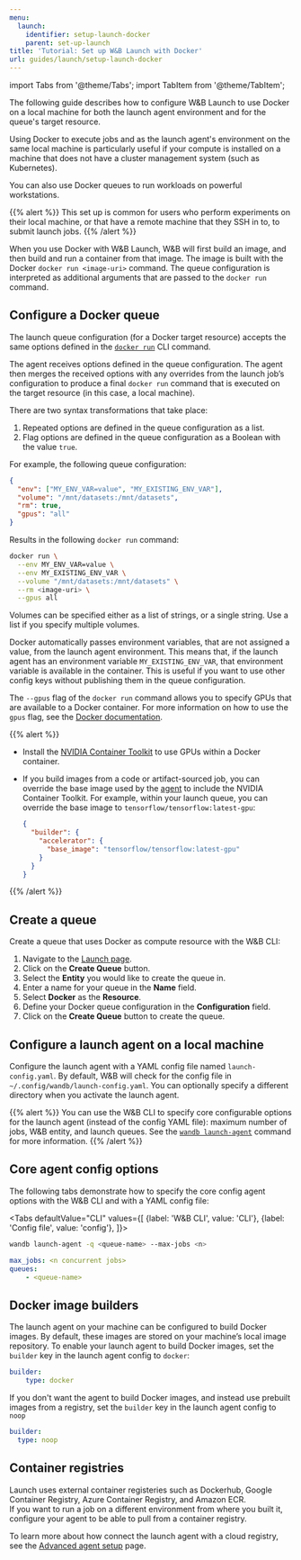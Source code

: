 ```yaml
---
menu:
  launch:
    identifier: setup-launch-docker
    parent: set-up-launch
title: 'Tutorial: Set up W&B Launch with Docker'
url: guides/launch/setup-launch-docker
---
```


import Tabs from '@theme/Tabs';
import TabItem from '@theme/TabItem';

The following guide describes how to configure W&B Launch to use Docker on a local machine for both the launch agent environment and for the queue's target resource.

Using Docker to execute jobs and as the launch agent's environment on the same local machine is particularly useful if your compute is installed on a machine that does not have a cluster management system (such as Kubernetes).

You can also use Docker queues to run workloads on powerful workstations.

{{% alert %}}
This set up is common for users who perform experiments on their local machine, or that have a remote machine that they SSH in to, to submit launch jobs.
{{% /alert %}}

When you use Docker with W&B Launch, W&B will first build an image, and then build and run a container from that image. The image is built with the Docker `docker run <image-uri>` command. The queue configuration is interpreted as additional arguments that are passed to the `docker run` command.

<!-- Future: Insert diagram -->

## Configure a Docker queue

<!-- The launch queue configuration for a Docker target compute resource accepts the same options defined for the [docker run command](https://www.notion.so/Set-up-for-Docker-e784819393af47e3bba43c648abc67cb?pvs=21). W&B Launch will take the launch queue's configuration you define and reformat it execute the `docker run` command. There are two transformations that take place: -->

The launch queue configuration (for a Docker target resource) accepts the same options defined in the [`docker run`](../../ref/cli/wandb-docker-run.md) CLI command.

The agent receives options defined in the queue configuration. The agent then merges the received options with any overrides from the launch job’s configuration to produce a final `docker run` command that is executed on the target resource (in this case, a local machine).

There are two syntax transformations that take place:

1. Repeated options are defined in the queue configuration as a list.
2. Flag options are defined in the queue configuration as a Boolean with the value `true`.

For example, the following queue configuration:

```json
{
  "env": ["MY_ENV_VAR=value", "MY_EXISTING_ENV_VAR"],
  "volume": "/mnt/datasets:/mnt/datasets",
  "rm": true,
  "gpus": "all"
}
```

Results in the following `docker run` command:

```bash
docker run \
  --env MY_ENV_VAR=value \
  --env MY_EXISTING_ENV_VAR \
  --volume "/mnt/datasets:/mnt/datasets" \
  --rm <image-uri> \
  --gpus all
```

Volumes can be specified either as a list of strings, or a single string. Use a list if you specify multiple volumes.

Docker automatically passes environment variables, that are not assigned a value, from the launch agent environment. This means that, if the launch agent has an environment variable `MY_EXISTING_ENV_VAR`, that environment variable is available in the container. This is useful if you want to use other config keys without publishing them in the queue configuration.

The `--gpus` flag of the `docker run` command allows you to specify GPUs that are available to a Docker container. For more information on how to use the `gpus` flag, see the [Docker documentation](https://docs.docker.com/config/containers/resource_constraints/#gpu).


{{% alert %}}
* Install the [NVIDIA Container Toolkit](https://docs.nvidia.com/datacenter/cloud-native/container-toolkit/install-guide.html#docker) to use GPUs within a Docker container.
* If you build images from a code or artifact-sourced job, you can override the base image used by the [agent](#configure-a-launch-agent-on-a-local-machine) to include the NVIDIA Container Toolkit.
  For example, within your launch queue, you can override the base image to `tensorflow/tensorflow:latest-gpu`:

  ```json
  {
    "builder": {
      "accelerator": {
        "base_image": "tensorflow/tensorflow:latest-gpu"
      }
    }
  }
  ```
{{% /alert %}}




## Create a queue

Create a queue that uses Docker as compute resource with the W&B CLI:

1. Navigate to the [Launch page](https://wandb.ai/launch).
2. Click on the **Create Queue** button.
3. Select the **Entity** you would like to create the queue in.
4. Enter a name for your queue in the **Name** field.
5. Select **Docker** as the **Resource**.
6. Define your Docker queue configuration in the **Configuration** field.
7. Click on the **Create Queue** button to create the queue.

## Configure a launch agent on a local machine

Configure the launch agent with a YAML config file named `launch-config.yaml`. By default, W&B will check for the config file in `~/.config/wandb/launch-config.yaml`. You can optionally specify a different directory when you activate the launch agent.

{{% alert %}}
You can use the W&B CLI to specify core configurable options for the launch agent (instead of the config YAML file): maximum number of jobs, W&B entity, and launch queues. See the [`wandb launch-agent`](../../ref/cli/wandb-launch-agent.md) command for more information.
{{% /alert %}}


## Core agent config options

The following tabs demonstrate how to specify the core config agent options with the W&B CLI and with a YAML config file:

<Tabs
defaultValue="CLI"
values={[
{label: 'W&B CLI', value: 'CLI'},
{label: 'Config file', value: 'config'},
]}>
<TabItem value="CLI">

```bash
wandb launch-agent -q <queue-name> --max-jobs <n>
```

  </TabItem>
  <TabItem value="config">

```yaml title="launch-config.yaml"
max_jobs: <n concurrent jobs>
queues:
	- <queue-name>
```

  </TabItem>
</Tabs>

## Docker image builders

The launch agent on your machine can be configured to build Docker images. By default, these images are stored on your machine’s local image repository. To enable your launch agent to build Docker images, set the `builder` key in the launch agent config to `docker`:

```yaml title="launch-config.yaml"
builder:
	type: docker
```

If you don't want the agent to build Docker images, and instead use prebuilt images from a registry, set the `builder` key in the launch agent config to `noop`

```yaml title="launch-config.yaml"
builder:
  type: noop
```

## Container registries

Launch uses external container registeries such as Dockerhub, Google Container Registry, Azure Container Registry, and Amazon ECR.  
If you want to run a job on a different environment from where you built it, configure your agent to be able to pull from a container registry. 


To learn more about how connect the launch agent with a cloud registry, see the [Advanced agent setup](./setup-agent-advanced.md#agent-configuration) page.